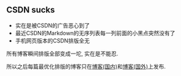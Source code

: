## **CSDN sucks**

* 实在是被CSDN的广告恶心到了
* 最近CSDN的Markdown的无序列表每一列前面的小黑点突然没有了
* 手机网页版本的CSDN排版全无

所有博客瞬间排版全部变成一坨, 实在是不能忍.

所以之后每篇最优化排版的博客只在[博客(国内)](https://no5ix.coding.me/)和[博客(国外)](https://no5ix.github.io/)上发布.

